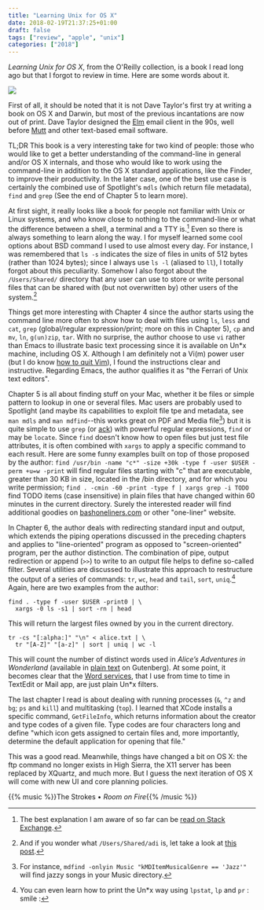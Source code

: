 ```yaml
---
title: "Learning Unix for OS X"
date: 2018-02-19T21:37:25+01:00
draft: false
tags: ["review", "apple", "unix"]
categories: ["2018"]
---
```


*Learning Unix for OS X*, from the O'Reilly collection, is a book I read long ago but that I forgot to review in time. Here are some words about it.

![](/img/9781449332310.gif)

First of all, it should be noted that it is not Dave Taylor's first try at writing a book on OS X and Darwin, but most of the previous incantations are now out of print. Dave Taylor designed the [Elm](http://www.instinct.org/elm/) email client in the 90s, well before [Mutt](http://www.mutt.org) and other text-based email software.

TL;DR This book is a very interesting take for two kind of people: those who would like to get a better understanding of the command-line in general and/or OS X internals, and those who would like to work using the command-line in addition to the OS X standard applications, like the Finder, to improve their productivity. In the later case, one of the best use case is certainly the combined use of Spotlight's `mdls` (which return file metadata), `find` and `grep` (See the end of Chapter 5 to learn more).

At first sight, it really looks like a book for people not familiar with Unix or Linux systems, and who know close to nothing to the command-line or what the difference between a shell, a terminal and a TTY is.[^1] Even so there is always something to learn along the way. I for myself learned some cool options about BSD command I used to use almost every day. For instance, I was remembered that `ls -s` indicates the size of files in units of 512 bytes (rather than 1024 bytes); since I always use `ls -l` (aliased to `ll`), I totally forgot about this peculiarity. Somehow I also forgot about the `/Users/Shared/` directory that any user can use to store or write personal files that can be shared with (but not overwritten by) other users of the system.[^2]

Things get more interesting with Chapter 4 since the author starts using the command line more often to show how to deal with files using `ls`, `less` and `cat`, `grep` (global/regular expression/print; more on this in Chapter 5), `cp` and `mv`, `ln`, `g(un)zip`, `tar`. With no surprise, the author choose to use `vi` rather than Emacs to illustrate basic text processing since it is available on Un*x machine, including OS X. Although I am definitely not a Vi(m) power user (but I do know [how to quit Vim](https://twitter.com/iamdevloper/status/435555976687923200)), I found the instructions clear and instructive. Regarding Emacs, the author qualifies it as "the Ferrari of Unix text editors".

Chapter 5 is all about finding stuff on your Mac, whether it be files or simple pattern to lookup in one or several files. Mac users are probably used to Spotlight (and maybe its capabilities to exploit file tpe and metadata, see `man mdls` and `man mdfind`--this works great on PDF and Media file[^3]) but it is quite simple to use `grep` (or [ack](https://beyondgrep.com)) with powerful regular expressions, `find` or may be `locate`. Since `find` doesn't know how to open files but just test file attributes, it is often combined with `xargs` to apply a specific command to each result. Here are some funny examples built on top of those proposed by the author: `find /usr/bin -name "c*" -size +30k -type f -user $USER -perm +u=w -print` will find regular files starting with "c" that are executable, greater than 30 KB in size, located in the /bin directory, and for which you write permission; `find . -cmin -60 -print -type f | xargs grep -i TODO` find TODO items (case insensitive) in plain files that have changed within 60 minutes in the current directory. Surely the interested reader will find additional goodies on [bashoneliners.com](http://www.bashoneliners.com) or other "one-liner" website.

In Chapter 6, the author deals with redirecting standard input and output, which extends the piping operations discussed in the preceding chapters and applies to "line-oriented" program as opposed to "screen-oriented" program, per the author distinction. The combination of pipe, output redirection or append (`>>`) to write to an output file helps to define so-called filter. Several utilities are discussed to illustrate this approach to restructure the output of a series of commands: `tr`, `wc`, `head` and `tail`, `sort`, `uniq`.[^4] Again, here are two examples from the author:

```
find . -type f -user $USER -print0 | \
  xargs -0 ls -s1 | sort -rn | head
```

This will return the largest files owned by you in the current directory.

```
tr -cs "[:alpha:]" "\n" < alice.txt | \
  tr "[A-Z]" "[a-z]" | sort | uniq | wc -l
```

This will count the number of distinct words used in *Alice’s Adventures in Wonderland* (available in [plain text](http://www.gutenberg.org/ebooks/11) on Gutenberg). At some point, it becomes clear that the [Word services](https://www.macupdate.com/app/mac/10523/wordservice), that I use from time to time in TextEdit or Mail app, are just plain Un*x filters.

The last chapter I read is about dealing with running processes (`&`, `^z` and `bg`; `ps` and `kill`) and multitasking (`top`). I learned that XCode installs a specific command, `GetFileInfo`, which returns information about the creator and type codes of a given file. Type codes are four characters long and define "which icon gets assigned to certain files and, more importantly, determine the default application for opening that file."

This was a good read. Meanwhile, things have changed a bit on OS X: the ftp command no longer exists in High Sierra, the X11 server has been replaced by XQuartz, and much more. But I guess the next iteration of OS X will come with new UI and core planning policies.

{{% music %}}The Strokes • *Room on Fire*{{% /music %}}

[^1]: The best explanation I am aware of so far can be [read on Stack Exchange](https://unix.stackexchange.com/a/4132).

[^2]: And if you wonder what `/Users/Shared/adi` is, let take a look at [this post](http://galvanist.com/post/66313155502/userssharedadi).

[^3]: For instance, `mdfind -onlyin Music "kMDItemMusicalGenre == 'Jazz'"` will find jazzy songs in your Music directory.

[^4]: You can even learn how to print the Un*x way using `lpstat`, `lp` and `pr` : smile :
